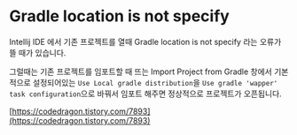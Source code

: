 Gradle location is not specify
=

 Intellij IDE 에서 기존 프로젝트를 열때 Gradle location is not specify 라는 오류가 뜰 때가 있습니다.
 
그럴때는 기존 프로젝트를 임포트할 때 뜨는 Import Project from Gradle 창에서 기본적으로 설정되어있는 `Use Local gradle distribution`을  `Use gradle 'wapper' task configuration`으로 바꿔서 임포트 해주면 정상적으로 프로젝트가 오픈됩니다.

[https://codedragon.tistory.com/7893](https://codedragon.tistory.com/7893)
<!--stackedit_data:
eyJoaXN0b3J5IjpbLTEwMDkxMzcwNDhdfQ==
-->